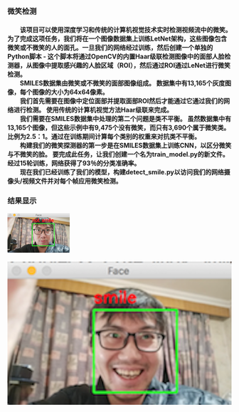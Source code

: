 <h3>微笑检测 <br/>
<h4>&emsp;&emsp;该项目可以使用深度学习和传统的计算机视觉技术实时检测视频流中的微笑。为了完成这项任务，我们将在一个图像数据集上训练LetNet架构，这些图像包含微笑或不微笑的人的面孔。一旦我们的网络经过训练，然后创建一个单独的Python脚本 - 这个脚本将通过OpenCV的内置Haar级联检测图像中的面部人脸检测器，从图像中提取感兴趣的人脸区域（ROI），然后通过ROI通过LeNet进行微笑检测。<br/>
&emsp;&emsp;SMILES数据集由微笑或不微笑的面部图像组成。 数据集中有13,165个灰度图像，每个图像的大小为64x64像素。<br/>
&emsp;&emsp;我们首先需要在图像中定位面部并提取面部ROI然后才能通过它通过我们的网络进行检测。 使用传统的计算机视觉方法Haar级联来完成。<br/>
&emsp;&emsp;我们需要在SMILES数据集中处理的第二个问题是类不平衡。 虽然数据集中有13,165个图像，但这些示例中有9,475个没有微笑，而只有3,690个属于微笑类。 比例为2.5：1。通过在训练期间计算每个类别的权重来对抗类不平衡。<br/>
&emsp;&emsp;构建我们的微笑探测器的第一步是在SMILES数据集上训练CNN，以区分微笑与不微笑的脸。 要完成此任务，让我们创建一个名为train_model.py的新文件。
经过15轮训练，网络获得了93％的分类准确率。<br/>
&emsp;&emsp;现在我们已经训练了我们的模型，构建detect_smile.py以访问我们的网络摄像头/视频文件并对每个帧应用微笑检测。<h4/>
<h3>结果显示 <br/>
  
![](https://github.com/czwinner/DeepLearning/blob/master/Smile_Detection/results/result01.png)

![](https://github.com/czwinner/DeepLearning/blob/master/Smile_Detection/results/result02.png)
